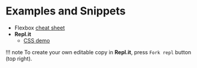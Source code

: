 # Examples and Snippets

* Flexbox [cheat sheet](https://flexboxsheet.com/)
* **Repl.it**
	* <a href="https://replit.com/@KostiantynRuden/CSS-demo" target="_blank">CSS demo</a>

!!! note
    To create your own editable copy in **Repl.it**, press `Fork repl` button (top right).